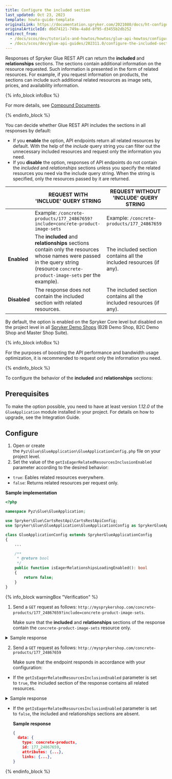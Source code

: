 ```yaml
---
title: Configure the included section
last_updated: Oct 23, 2023
template: howto-guide-template
originalLink: https://documentation.spryker.com/2021080/docs/ht-configuring-visibility-included-section-201903
originalArticleId: d6d74121-749a-4a8d-8f95-d3455b2db252
redirect_from:
  - /docs/scos/dev/tutorials-and-howtos/howtos/glue-api-howtos/configuring-visibility-of-the-included-section.html
  - /docs/scos/dev/glue-api-guides/202311.0/configure-the-included-section.html
---
```


Responses of Spryker Glue REST API can return the **included** and **relationships** sections. The sections contain additional information on the resource requested. Such information is presented in the form of related resources. For example, if you request information on products, the sections can include such additional related resources as image sets, prices, and availability information.

{% info_block infoBox %}

For more details, see [Compound Documents](https://jsonapi.org/format/#document-compound-documents).

{% endinfo_block %}

You can decide whether Glue REST API includes the sections in all responses by default:

* If you **enable** the option, API endpoints return all related resources by default. With the help of the _include_ query string you can filter out the unnecessary included resources and request only the information you need.
* If you **disable** the option, responses of API endpoints do not contain the _included_ and _relationships_ sections unless you specify the related resources you need via the include query string. When the string is specified, only the resources passed by it are returned.

| |REQUEST WITH 'INCLUDE' QUERY STRING | REQUEST WITHOUT 'INCLUDE' QUERY STRING |
| --- | --- | --- |
| | Example: `/concrete-products/177_24867659?include=concrete-product-image-sets` |Example: `/concrete-products/177_24867659`  |
|**Enabled** | The **included** and **relationships** sections contain only the resources whose names were passed in the query string (resource `concrete-product-image-sets` per the example). | The included section contains all the included resources (if any). |
|**Disabled** | The response does not contain the included section with related resources. |  The included section contains all the included resources (if any).|

By default, the option is enabled on the Spryker Core level but disabled on the project level in all [Spryker Demo Shops](/docs/scos/user/intro-to-spryker/intro-to-spryker.html#spryker-b2bb2c-demo-shops) (B2B Demo Shop, B2C Demo Shop and Master Shop Suite).

{% info_block infoBox %}

For the purposes of boosting the API performance and bandwidth usage optimization, it is recommended to request only the information you need.

{% endinfo_block %}

To configure the behavior of the **included** and **relationships** sections:

## Prerequisites

To make the option possible, you need to have at least version *1.12.0* of the `GlueApplication` module installed in your project. For details on how to upgrade, see the Integration Guide.

## Configure

1. Open or create the `Pyz\Glue\GlueApplication\GlueApplicationConfig.php` file on your project level.
2. Set the value of the `getIsEagerRelatedResourcesInclusionEnabled` parameter according to the desired behavior:
  * `true`: Eables related resources everywhere.
  * `false`: Returns related resources per request only.

**Sample implementation**

```php
<?php

namespace Pyz\Glue\GlueApplication;

use Spryker\Glue\CartsRestApi\CartsRestApiConfig;
use Spryker\Glue\GlueApplication\GlueApplicationConfig as SprykerGlueApplicationConfig;

class GlueApplicationConfig extends SprykerGlueApplicationConfig
{
    ...

    /**
     * @return bool
     */
    public function isEagerRelationshipsLoadingEnabled(): bool
    {
        return false;
    }
}
```


{% info_block warningBox "Verification" %}

1. Send a `GET` request as follows: `http://mysprykershop.com/concrete-products/177_24867659?include=concrete-product-image-sets`.

    Make sure that the **included** and **relationships** sections of the response contain the `concrete-product-image-sets` resource only.

 <details><summary markdown='span'>Sample response</summary>

  ```json
  {
    data: {
      type: concrete-products,
      id: 177_24867659,
      attributes: {...},
      links: {...},
      relationships: {
        concrete-product-image-sets: {
          data: [
            {
              type: concrete-product-image-sets,
              id: 177_24867659
            }
          ]
        }
      }
    },
    included: [
      {
        type: concrete-product-image-sets,
        id: 177_24867659,
        attributes: {
          imageSets: [
            {
              name: default,
              images: [
                {
                  externalUrlLarge: //images.icecat.biz/img/norm/high/24867659-4916.jpg,
                  externalUrlSmall: //images.icecat.biz/img/norm/medium/24867659-4916.jpg
                }
              ]
            }
          ]
        },
        links: {
          self: http://mysprykershop.com/concrete-products/177_24867659/concrete-product-image-sets
        }
      }
    ]
  }
  ```

</details>

2. Send a `GET` request as follows: `http://mysprykershop.com/concrete-products/177_24867659`

    Make sure that the endpoint responds in accordance with your configuration:

  * If the `getIsEagerRelatedResourcesInclusionEnabled` parameter is set to `true`, the included section of the response contains all related resources.

<details><summary markdown='span'>Sample response</summary>

    ```json
    {
      data: {
        type: concrete-products,
        id: 177_24867659,
        attributes: {...},
        links: {...},
        relationships: {
          concrete-product-image-sets: {
            data: [
              {
                type: concrete-product-image-sets,
                id: 177_24867659
              }
            ]
          },
          concrete-product-availabilities: {
            data: [
              {
                type: concrete-product-availabilities,
                id: 177_24867659
              }
            ]
          },
          concrete-product-prices: {
            data: [
              {
                type: concrete-product-prices,
                id: 177_24867659
              }
            ]
          }
        }
      },
      included: [
        {
          type: concrete-product-image-sets,
          id: 177_24867659,
          attributes: {
            imageSets: [
              {
                name: default,
                images: [
                  {
                    externalUrlLarge: //images.icecat.biz/img/norm/high/24867659-4916.jpg,
                    externalUrlSmall: //images.icecat.biz/img/norm/medium/24867659-4916.jpg
                  }
                ]
              }
            ]
          },
          links: {
            self: http://mysprykershop.com/concrete-products/177_24867659/concrete-product-image-sets
          }
        },
        {
          type: concrete-product-availabilities,
          id: 177_24867659,
          attributes: {
            availability: true,
            quantity: 20,
            isNeverOutOfStock: false
          },
          links: {
            self: http://mysprykershop.com/concrete-products/177_24867659/concrete-product-availabilities
          }
        },
        {
          type: concrete-product-prices,
          id: 177_24867659,
          attributes: {
            price: 42502,
            prices: [
              {
                priceTypeName: DEFAULT,
                netAmount: null,
                grossAmount: 42502,
                currency: {
                  code: EUR,
                  name: Euro,
                  symbol: €
                }
              }
            ]
          },
          links: {
            self: http://mysprykershop.com/concrete-products/177_24867659/concrete-product-prices
          }
        }
      ]
    }

    ```

</details>

  * If the `getIsEagerRelatedResourcesInclusionEnabled` parameter is set to `false`, the included and relationships sections are absent.

    **Sample response**

    ```json
    {
      data: {
        type: concrete-products,
        id: 177_24867659,
        attributes: {...},
        links: {...},
    }
    ```

{% endinfo_block %}
